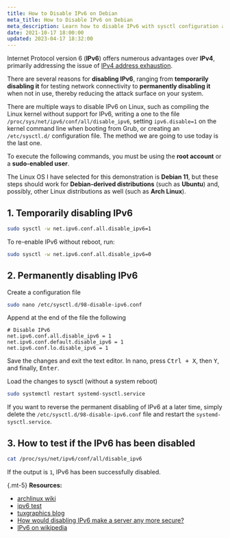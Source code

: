 ```yaml
---
title: How to Disable IPv6 on Debian
meta_title: How to Disable IPv6 on Debian
meta_description: Learn how to disable IPv6 with sysctl configuration and some of the reasons why someone would disable IPv6. Apply these steps to Debian, Ubuntu server and Arch Linux.
date: 2021-10-17 18:00:00
updated: 2023-04-17 18:32:00
---
```


Internet Protocol version 6 (**IPv6**) offers numerous advantages over **IPv4**, primarily addressing the issue of [IPv4 address exhaustion](https://en.wikipedia.org/wiki/IPv4_address_exhaustion).

There are several reasons for **disabling IPv6**, ranging from **temporarily disabling it** for testing network connectivity to **permanently disabling it** when not in use, thereby reducing the attack surface on your system.

There are multiple ways to disable IPv6 on Linux, such as compiling the Linux kernel without support for IPv6, writing a one to the file `/proc/sys/net/ipv6/conf/all/disable_ipv6`, setting `ipv6.disable=1` on the kernel command line when booting from Grub, or creating an `/etc/sysctl.d/` configuration file. The method we are going to use today is the last one.

To execute the following commands, you must be using the **root account** or a **sudo-enabled user**.

The Linux OS I have selected for this demonstration is **Debian 11**, but these steps should work for **Debian-derived distributions** (such as **Ubuntu**) and, possibly, other Linux distributions as well (such as **Arch Linux**).

## 1. Temporarily disabling IPv6

```bash
sudo sysctl -w net.ipv6.conf.all.disable_ipv6=1
```

To re-enable IPv6 without reboot, run:

```bash
sudo sysctl -w net.ipv6.conf.all.disable_ipv6=0
```

## 2. Permanently disabling IPv6

Create a configuration file

```bash
sudo nano /etc/sysctl.d/98-disable-ipv6.conf
```

Append at the end of the file the following

```text
# Disable IPv6
net.ipv6.conf.all.disable_ipv6 = 1
net.ipv6.conf.default.disable_ipv6 = 1
net.ipv6.conf.lo.disable_ipv6 = 1
```

Save the changes and exit the text editor. In nano, press <kbd>Ctrl + X</kbd>, then <kbd>Y</kbd>, and finally, <kbd>Enter</kbd>.

Load the changes to sysctl (without a system reboot)

```bash
sudo systemctl restart systemd-sysctl.service
```

If you want to reverse the permanent disabling of IPv6 at a later time, simply delete the `/etc/sysctl.d/98-disable-ipv6.conf` file and restart the `systemd-sysctl.service`.

## 3. How to test if the IPv6 has been disabled

```bash
cat /proc/sys/net/ipv6/conf/all/disable_ipv6
```

If the output is `1`, IPv6 has been successfully disabled.

{.mt-5}
**Resources:**
- [archlinux wiki](https://wiki.archlinux.org/title/IPv6#Disable_IPv6)
- [ipv6 test](https://ipv6-test.com/)
- [tuxgraphics blog](http://tuxgraphics.org/npa/disable-ipv6-linux/)
- [How would disabling IPv6 make a server any more secure?](https://security.stackexchange.com/questions/181949/how-would-disabling-ipv6-make-a-server-any-more-secure)
- [IPv6 on wikipedia](https://en.wikipedia.org/wiki/IPv6)
